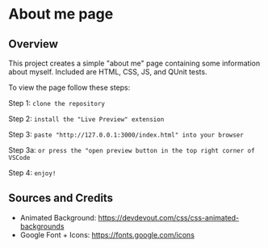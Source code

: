 # About me page

## Overview

This project creates a simple "about me" page containing some information about myself. Included are HTML, CSS, JS, and QUnit tests.

To view the page follow these steps:

Step 1: ```clone the repository```

Step 2: ```install the "Live Preview" extension```

Step 3: ```paste "http://127.0.0.1:3000/index.html" into your browser```

Step 3a: ```or press the "open preview button in the top right corner of VSCode```

Step 4: ```enjoy!```

## Sources and Credits

- Animated Background: https://devdevout.com/css/css-animated-backgrounds
- Google Font + Icons: https://fonts.google.com/icons
